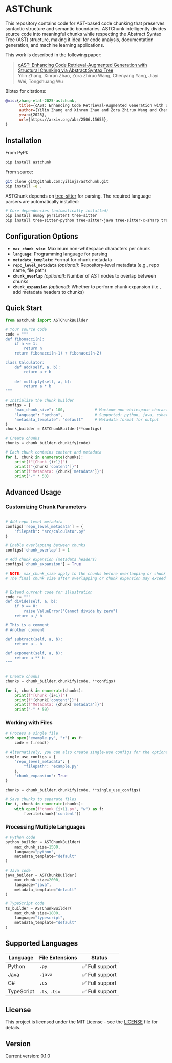 # ASTChunk

This repository contains code for AST-based code chunking that preserves syntactic structure and semantic boundaries. ASTChunk intelligently divides source code into meaningful chunks while respecting the Abstract Syntax Tree (AST) structure, making it ideal for code analysis, documentation generation, and machine learning applications.

This work is described in the following paper:  
>[cAST: Enhancing Code Retrieval-Augmented Generation with Structural Chunking via Abstract Syntax Tree](https://arxiv.org/abs/2506.15655)    
> Yilin Zhang, Xinran Zhao, Zora Zhiruo Wang, Chenyang Yang, Jiayi Wei, Tongshuang Wu
<!--
> Conference/Journal, Year
-->

Bibtex for citations:
```bibtex
@misc{zhang-etal-2025-astchunk,
      title={cAST: Enhancing Code Retrieval-Augmented Generation with Structural Chunking via Abstract Syntax Tree}, 
      author={Yilin Zhang and Xinran Zhao and Zora Zhiruo Wang and Chenyang Yang and Jiayi Wei and Tongshuang Wu},
      year={2025},
      url={https://arxiv.org/abs/2506.15655}, 
}
```
<!--
Bibtex for citations:
```bibtex
@inproceedings{<citation_key>,
    title = "<Paper Title>",
    author = "<Authors>",
    booktitle = "<Conference>",
    year = "<Year>",
    url = "<URL>",
    pages = "<Pages>",
}
```
-->

<!--
## Features

- **Structure-aware chunking**: Respects AST boundaries to avoid breaking syntactic constructs
- **Multi-language support**: Python, Java, C#, and TypeScript
- **Configurable chunk sizes**: Based on non-whitespace character count for consistent sizing
- **Metadata preservation**: Maintains file paths, line numbers, and AST context
- **Overlapping support**: Optional overlapping between chunks for better context
- **Efficient processing**: O(1) chunk size lookup with preprocessing
-->

## Installation

From PyPI:
```bash
pip install astchunk
```

From source:
```bash
git clone git@github.com:yilinjz/astchunk.git
pip install -e .
```

ASTChunk depends on [tree-sitter](https://tree-sitter.github.io/tree-sitter/) for parsing. The required language parsers are automatically installed:

```bash
# Core dependencies (automatically installed)
pip install numpy pyrsistent tree-sitter
pip install tree-sitter-python tree-sitter-java tree-sitter-c-sharp tree-sitter-typescript tree-sitter-yaml tree-sitter-dockerfile tree-sitter-xml tree-sitter-json tree-sitter-toml tree-sitter-hcl tree-sitter-language-pack
```

## Configuration Options

- **`max_chunk_size`**: Maximum non-whitespace characters per chunk
- **`language`**: Programming language for parsing
- **`metadata_template`**: Format for chunk metadata
- **`repo_level_metadata`** *(optional)*: Repository-level metadata (e.g., repo name, file path)
- **`chunk_overlap`** *(optional)*: Number of AST nodes to overlap between chunks
- **`chunk_expansion`** *(optional)*: Whether to perform chunk expansion (i.e., add metadata headers to chunks)

## Quick Start

```python
from astchunk import ASTChunkBuilder

# Your source code
code = """
def fibonacci(n):
    if n <= 1:
        return n
    return fibonacci(n-1) + fibonacci(n-2)

class Calculator:
    def add(self, a, b):
        return a + b
    
    def multiply(self, a, b):
        return a * b
"""

# Initialize the chunk builder
configs = {
    "max_chunk_size": 100,             # Maximum non-whitespace characters per chunk
    "language": "python",              # Supported: python, java, csharp, typescript
    "metadata_template": "default"     # Metadata format for output
}
chunk_builder = ASTChunkBuilder(**configs)

# Create chunks
chunks = chunk_builder.chunkify(code)

# Each chunk contains content and metadata
for i, chunk in enumerate(chunks):
    print(f"[Chunk {i+1}]")
    print(f"{chunk['content']}")
    print(f"Metadata: {chunk['metadata']}")
    print("-" * 50)
```

## Advanced Usage

### Customizing Chunk Parameters

```python

# Add repo-level metadata
configs['repo_level_metadata'] = {
    "filepath": "src/calculator.py"
}

# Enable overlapping between chunks
configs['chunk_overlap'] = 1

# Add chunk expansion (metadata headers)
configs['chunk_expansion'] = True

# NOTE: max_chunk_size apply to the chunks before overlapping or chunk expansion.
# The final chunk size after overlapping or chunk expansion may exceed max_chunk_size.


# Extend current code for illustration
code += """
def divide(self, a, b):
    if b == 0:
        raise ValueError("Cannot divide by zero")
    return a / b

# This is a comment
# Another comment

def subtract(self, a, b):
    return a - b

def exponent(self, a, b):
    return a ** b
"""


# Create chunks
chunks = chunk_builder.chunkify(code, **configs)

for i, chunk in enumerate(chunks):
    print(f"[Chunk {i+1}]")
    print(f"{chunk['content']}")
    print(f"Metadata: {chunk['metadata']}")
    print("-" * 50)
```

### Working with Files

```python
# Process a single file
with open("example.py", "r") as f:
    code = f.read()

# Alternatively, you can also create single-use configs for the optional arguments for each chunkify() call
single_use_configs = {
    "repo_level_metadata": {
        "filepath": "example.py"
    },
    "chunk_expansion": True
}

chunks = chunk_builder.chunkify(code, **single_use_configs)

# Save chunks to separate files
for i, chunk in enumerate(chunks):
    with open(f"chunk_{i+1}.py", "w") as f:
        f.write(chunk['content'])
```

### Processing Multiple Languages

```python
# Python code
python_builder = ASTChunkBuilder(
    max_chunk_size=1500,
    language="python",
    metadata_template="default"
)

# Java code  
java_builder = ASTChunkBuilder(
    max_chunk_size=2000,
    language="java", 
    metadata_template="default"
)

# TypeScript code
ts_builder = ASTChunkBuilder(
    max_chunk_size=1800,
    language="typescript",
    metadata_template="default"
)
```

<!-- ### Metadata Templates

Different metadata templates for various use cases:

```python
# For repoeval
repoeval_builder = ASTChunkBuilder(
    max_chunk_size=2000,
    language="python",
    metadata_template="coderagbench-repoeval"
)

# For swebench-lite
swebench_builder = ASTChunkBuilder(
    max_chunk_size=2000,
    language="python",
    metadata_template="coderagbench-swebench-lite"
)
``` -->

<!-- ## Core Functions

### Preprocessing Functions

```python
from astchunk.preprocessing import preprocess_nws_count, get_nws_count, ByteRange

# Preprocess code for efficient size calculation
code_bytes = code.encode('utf-8')
nws_cumsum = preprocess_nws_count(code_bytes)

# Get non-whitespace character count for any byte range
byte_range = ByteRange(0, 100)  # First 100 bytes
char_count = get_nws_count(nws_cumsum, byte_range)
```

### Direct AST Processing

```python
from astchunk.astnode import ASTNode
from astchunk.astchunk import ASTChunk

# Work directly with AST nodes and chunks for custom processing
# (See API documentation for detailed usage)
``` -->

## Supported Languages

| Language   | File Extensions | Status |
|------------|----------------|---------|
| Python     | `.py`          | ✅ Full support |
| Java       | `.java`        | ✅ Full support |
| C#         | `.cs`          | ✅ Full support |
| TypeScript | `.ts`, `.tsx`  | ✅ Full support |

<!-- ## Contributing

We welcome contributions! Please see our [contributing guidelines](<CONTRIBUTING_URL>) for details. -->

## License

This project is licensed under the MIT License - see the [LICENSE](LICENSE) file for details.

## Version

Current version: 0.1.0
